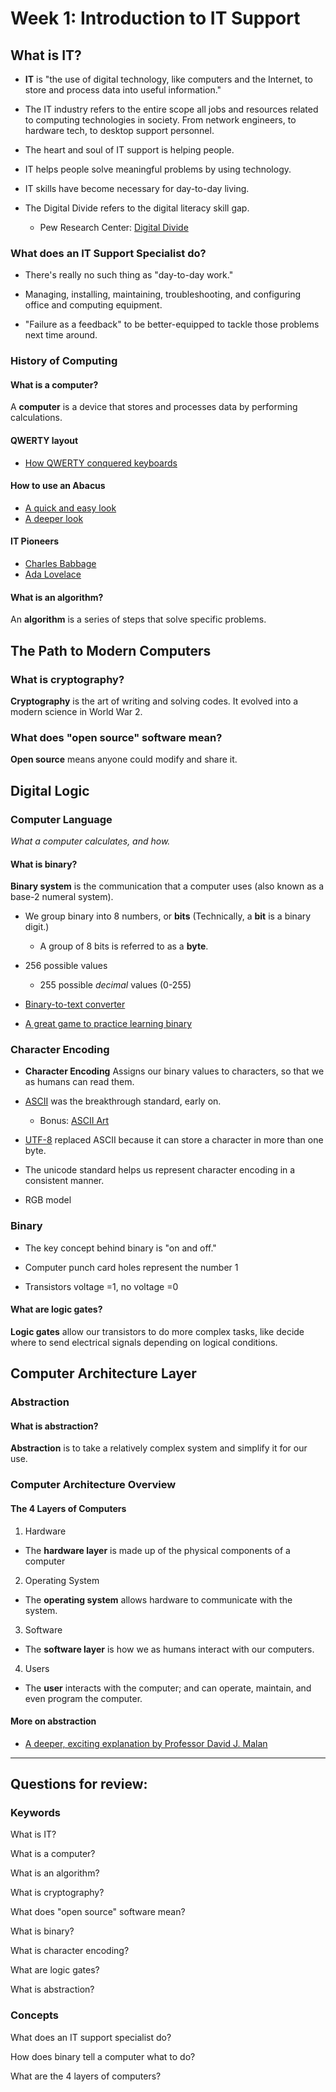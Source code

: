 # Week 1: Introduction to IT Support

## What is IT?
- **IT** is "the use of digital technology, like computers and the Internet, to store and process data into useful information."

- The IT industry refers to the entire scope all jobs and resources related to computing technologies in society. From network engineers, to hardware tech, to desktop support personnel.

- The heart and soul of IT support is helping people.

- IT helps people solve meaningful problems by using technology.

- IT skills have become necessary for day-to-day living.

- The Digital Divide refers to the digital literacy skill gap.
  - Pew Research Center: [Digital Divide](https://www.pewresearch.org/topics/digital-divide/)

### What does an IT Support Specialist do?

- There's really no such thing as "day-to-day work."

- Managing, installing, maintaining, troubleshooting, and configuring office and computing equipment.

- "Failure as a feedback" to be better-equipped to tackle those problems next time around.

### History of Computing

#### What is a computer?
A **computer** is a device that stores and processes data by performing calculations.

#### QWERTY layout
- [How QWERTY conquered keyboards](https://www.youtube.com/watch?v=c8f6us-Sjlo)

#### How to use an Abacus
- [A quick and easy look](https://www.youtube.com/watch?v=PbGft644WUE)
- [A deeper look](https://www.youtube.com/watch?v=SYRyKYmOJwM)

#### IT Pioneers
- [Charles Babbage](https://www.youtube.com/watch?v=NSAXbsbiid0)
- [Ada Lovelace](https://www.youtube.com/watch?v=sB5ieSGGDmk)

#### What is an algorithm?
An **algorithm** is a series of steps that solve specific problems.

## The Path to Modern Computers

### What is cryptography?
**Cryptography** is the art of writing and solving codes. It evolved into a modern science in World War 2.

<!-- - Alan Turing and the Enigma Machine, ENIAC -->

### What does "open source" software mean?
**Open source** means anyone could modify and share it.

## Digital Logic


### Computer Language
*What a computer calculates, and how.*

#### What is binary?
**Binary system** is the communication that a computer uses (also known as a base-2 numeral system).

- We group binary into 8 numbers, or **bits** (Technically, a **bit** is a binary digit.)
  - A group of 8 bits is referred to as a **byte**.

- 256 possible values
  - 255 possible *decimal* values (0-255)

- [Binary-to-text converter](https://www.rapidtables.com/convert/number/binary-to-ascii.html)

- [A great game to practice learning binary](https://games.penjee.com/binary-numbers-game/)

### Character Encoding
- **Character Encoding** Assigns our binary values to characters, so that we as humans can read them.

- [ASCII](https://en.wikipedia.org/wiki/ASCII) was the breakthrough standard, early on.
  - Bonus: [ASCII Art](https://en.wikipedia.org/wiki/ASCII_art)

- [UTF-8](https://en.wikipedia.org/wiki/UTF-8) replaced ASCII because it can store a character in more than one byte.

- The unicode standard helps us represent character encoding in a consistent manner.

- RGB model


### Binary

- The key concept behind binary is "on and off."

- Computer punch card holes represent the number 1

- Transistors voltage =1, no voltage =0

#### What are logic gates?
**Logic gates** allow our transistors to do more complex tasks, like decide where to send electrical signals depending on logical conditions.


## Computer Architecture Layer

### Abstraction

#### What is abstraction?
**Abstraction** is to take a relatively complex system and simplify it for our use.

### Computer Architecture Overview

#### The 4 Layers of Computers
1. Hardware
  - The **hardware layer** is made up of the physical components of a computer
2. Operating System
  - The **operating system** allows hardware to communicate with the system.
3. Software
  - The **software layer** is how we as humans interact with our computers.
4. Users
  - The **user** interacts with the computer; and can operate, maintain, and even program the computer.

#### More on abstraction
 - [A deeper, exciting explanation by Professor David J. Malan](https://www.youtube.com/watch?v=6V1sr0XV_Ng)


---

## Questions for review:

### Keywords

What is IT?

What is a computer?

What is an algorithm?

What is cryptography?

What does "open source" software mean?

What is binary?

What is character encoding?

What are logic gates?

What is abstraction?

### Concepts

What does an IT support specialist do?

How does binary tell a computer what to do?

What are the 4 layers of computers?

